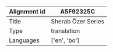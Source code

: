 |Alignment id | A5F92325C
| --- | --- 
|Title | Sherab Özer Series 
|Type | translation
|Languages | ['en', 'bo']